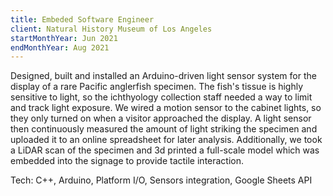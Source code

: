 ```yaml
---
title: Embeded Software Engineer
client: Natural History Museum of Los Angeles
startMonthYear: Jun 2021
endMonthYear: Aug 2021
---
```


Designed, built and installed an Arduino-driven light sensor system for the display of a rare Pacific anglerfish specimen. The fish's tissue is highly sensitive to light, so the ichthyology collection staff needed a way to limit and track light exposure. We wired a motion sensor to the cabinet lights, so they only turned on when a visitor approached the display. A light sensor then continuously measured the amount of light striking the specimen and uploaded it to an online spreadsheet for later analysis. Additionally, we took a LiDAR scan of the specimen and 3d printed a full-scale model which was embedded into the signage to provide tactile interaction.

<div class="relative pt-3 pb-2 pl-6 pr-2 overflow-hidden text-left border-2 rounded-lg border-teal-950 bg-black mb-8 mt-8">
<span class="font-bold">Tech: </span>C++, Arduino, Platform I/O, Sensors integration, Google Sheets API
</div>